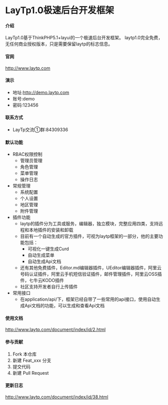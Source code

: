 # LayTp1.0极速后台开发框架

#### 介绍
LayTp1.0基于ThinkPHP5.1+layui的一个极速后台开发框架。
laytp1.0完全免费，无任何商业授权版本，只是需要保留laytp的标志信息。

#### 官网
http://www.laytp.com

#### 演示
- 地址:http://demo.laytp.com
- 账号:demo
- 密码:123456

#### 联系方式
- LayTp交流①群:84309336

#### 默认功能
- RBAC权限控制
  - 管理员管理
  - 角色管理
  - 菜单管理
  - 操作日志
- 常规管理
  - 系统配置
  - 个人设置
  - 地区管理
  - 附件管理
- 插件功能
  - laytp的插件分为工具或服务，编辑器，独立模块，完整应用四类，支持远程和本地插件的安装和卸载
  - 目前有一个自动生成的官方插件，可视为laytp框架的一部分，他的主要功能包括：
    - 可视化一键生成Curd
    - 自动生成菜单
    - 自动生成Api文档
  - 还有其他免费插件，Editor.md编辑器插件，UEditor编辑器插件，阿里云号码认证插件，阿里云手机短信验证插件，邮件管理插件，阿里云OSS插件，七牛云KODO插件
  - 社区支持开发者自行上传插件
- 常用接口
  - 在application/api/下，框架已经自带了一些常用的api接口，使用自动生成Api文档的功能，可以生成和查看Api文档


#### 使用文档

http://www.laytp.com/document/index/id/2.html

#### 参与贡献

1.  Fork 本仓库
2.  新建 Feat_xxx 分支
3.  提交代码
4.  新建 Pull Request

#### 更新日志

http://www.laytp.com/document/index/id/38.html
